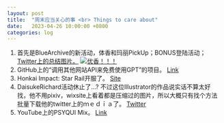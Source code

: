 ```yaml
---
layout: post
title:  "周末应当关心的事 <br> Things to care about"
date:   2023-04-26 10:00:00 +0800
categories: log
---
```

1. 首先是BlueArchive的新活动，体香和玛丽PickUp；BONUS登陆活动；
[Twitter上的总结图片。](https://twitter.com/EN_BlueArchive/status/1650746702146736129/photo/1)
[![优香！！！](https://pbs.twimg.com/media/FuJYyuUaEAAw6Ff?format=jpg&name=large "Yuuka(Sport)")](https://twitter.com/EN_BlueArchive/status/1649699563630997504)
1. GitHub上的“调用其他网站API来免费使用GPT”的项目。
[Link](https://github.com/xtekky/gpt4free)
1. Honkai Impact: Star Rail开服了。
[Site](sr.mihoyo.com)
1. DaisukeRichard活动休止了...? 不过这位Illustrator的作品说实话不算太好找，他不用pixiv，wixsite上看着都是压缩过的图片，所以大概只有找个方法批量下载他的twitter上的ｍｅｄｉａ了。
[Twitter](https://twitter.com/daisukerichard/status/1620424434241908740)
1. YouTube上的PSYQUI Mix。
[Link](https://www.youtube.com/watch?v=Qcm35mZqyc8&list=RDEMGFdI7hTjrI9gySe4QzeR8g)